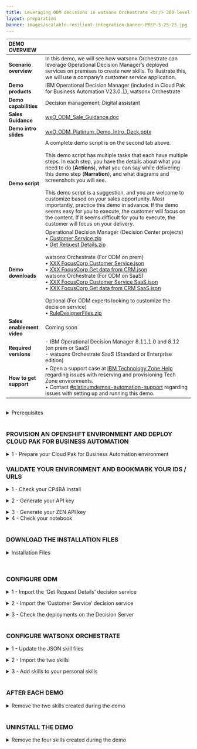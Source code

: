 ```yaml
---
title: Leveraging ODM decisions in watsonx Orchestrate <br/> 300-level live demo
layout: preparation
banner: images/scalable-resilient-integration-banner-PREP-5-25-23.jpg
---
```


<span id="place1"></span>

<span id="top"></span>

| **DEMO OVERVIEW** | | 
| :---         | :--- |
| **Scenario overview** | In this demo, we will see how watsonx Orchestrate can leverage Operational Decision Manager’s deployed services on premises to create new skills. To illustrate this, we will use a company’s customer service application. |
| **Demo products** | IBM Operational Decision Manager (included in Cloud Pak for Business Automation V23.0.1), watsonx Orchestrate |
| **Demo capabilities** | Decision management; Digital assistant |
| **Sales Guidance** | <a href="./files/wxO_ODM%20demo%20sales%20guidance%20DRAFT%20V1.docx" target="_blank" rel="noreferrer">wxO_ODM_Sale_Guidance.doc</a> |
| **Demo intro slides** | <a href="./files/wxO_ODM%20Platinum%20Demo%20-%20Intro%20deck%20V2.pptx" target="_blank" rel="noreferrer">wxO_ODM_Platinum_Demo_Intro_Deck.pptx</a> |
| **Demo script** | A complete demo script is on the second tab above. <br/><br/> This demo script has multiple tasks that each have multiple steps. In each step, you have the details about what you need to do (**Actions**), what you can say while delivering this demo step (**Narration**), and what diagrams and screenshots you will see.<br/><br/>This demo script is a suggestion, and you are welcome to customize based on your sales opportunity. Most importantly, practice this demo in advance. If the demo seems easy for you to execute, the customer will focus on the content. If it seems difficult for you to execute, the customer will focus on your delivery. |
| **Demo downloads** | Operational Decision Manager (Decision Center projects) <br/> • <a href="./files/Customer Service.zip" target="_blank" rel="noreferrer">Customer Service.zip</a> <br/> • <a href="./files/Get Request Details.zip" target="_blank" rel="noreferrer">Get Request Details.zip</a> <br/><br/> watsonx Orchestrate (For ODM on prem) <br/> • <a href="./files/XXX%20FocusCorp%20Customer%20Service.json" target="_blank" rel="noreferrer">XXX FocusCorp Customer Service.json</a> <br/> • <a href="./files/XXX%20FocusCorp%20Get%20data%20from%20CRM.json" target="_blank" rel="noreferrer">XXX FocusCorp Get data from CRM.json</a><br/> watsonx Orchestrate (For ODM on SaaS) <br/> • <a href="./files/XXX%20FocusCorp%20Customer%20Service%20SaaS.json" target="_blank" rel="noreferrer">XXX FocusCorp Customer Service SaaS.json</a> <br/> • <a href="./files/XXX%20FocusCorp%20Get%20data%20from%20CRM%20SaaS.json" target="_blank" rel="noreferrer">XXX FocusCorp Get data from CRM SaaS.json</a> <br/><br/> Optional (For ODM experts looking to customize the decision service) <br/> • <a href="./files/RuleDesignerFiles_V5_20231027.zip" target="_blank" rel="noreferrer">RuleDesignerFiles.zip</a> |
| **Sales enablement video** | Coming soon |
| **Required versions** | - IBM Operational Decision Manager 8.11.1.0  and 8.12 (on prem or SaaS)<br> - watsonx Orchestrate SaaS (Standard or Enterprise edition) |
| **How to get support** | • Open a support case at <a href="https://techzone.ibm.com/help" target="_blank" rel="noreferrer">IBM Technology Zone Help</a> regarding issues with reserving and provisioning Tech Zone environments.<br/>• Contact <a href="https://ibm-cloud.slack.com/archives/C0216F39ACU" target="_blank" rel="noreferrer">#platinumdemos-automation-support</a> regarding issues with setting up and running this demo. |

<inline-notification text="You are going to deliver a demo on a watsonx Orchestrate shared environment. watsonx Orchestrate environments are single-tenant. To prevent conflicts and to easily access your different artifacts, you will have to pre-fix or mark some skills and artifact names with your own initials. <br/><br/> In this documentation, we will use ‘<strong>XXX</strong>’. You are asked to use your own 3-letter initials that are not yet used on your watsonx Orchestrate instance. <br/><br/> We are detailing the setup of IBM Operational Decision Manager (ODM) using a TechZone pre-configured VMWare image powered by PackInstaller. However, compatible ODM on SaaS configuration files are provided. <br/> Note: You will have to ask your SaaS administrator for a userID/Password to connect the watsonx Orchestrate application to your Rule Execution Server instance."></inline-notification>

<br/>

<details markdown="1">

<summary>Prerequisites</summary>

Before starting the installation of this demo, make sure you have been granted **'developer'** access to a watsonx Orchestrate SaaS environment: <br/><br/>
• IBM Tech Sales: Contact your local geo tech sales leader to be invited to the dedicated watsonx Orchestrate instances <br/>
• Business Partners: Contact your local IBM Ecosystem representative<br/><br/>
It is also required that you have a text editor that's able to edit JSON files. In this documentation, we will use Microsoft™ Visual Studio Code.

<br/>

**[Go to top](#top)**

<br/><br/>

</details>

<br/>

### **PROVISION AN OPENSHIFT ENVIRONMENT AND DEPLOY CLOUD PAK FOR BUSINESS AUTOMATION**

<details markdown="1">

To run this demonstration, you will need an OpenShift environment with Cloud Pak
for Business Automation 23.0.1 installed. We will use IBM Operational Decision
Manager on prem version contained in this installation. Only the Decision
capabilities must be installed from your Cloud Pak for Business Automation.<br/> <inline-notification text="Note: If you want to use your ODM hosted on a SaaS tenant, just contact your SaaS administrator to get a user and password to connect your RES in Basic Authentication. Go directly to Step 3."></inline-notification>

<summary>1 - Prepare your Cloud Pak for Business Automation environment</summary>

1. Visit the <a href="https://techzone.ibm.com/collection/PakInstaller/journey-cloud-pak-for-business-automation" target="_blank" rel="noreferrer">Pak Installer</a> page. <br/><br/>

2. Click the **Cloud Pak for Business Automation 23.0.1 IF001 - VMWare Public (OCP 4.12) (Powered by Pak Installer)** tile. <br/> <img src="images/Prep-1-1-2.png" width="800" /><br/>

3. Select **Reserve now** tile. <br/> <img src="images/Prep-1-1-3.png" width="800" /><br/><br/>

4. Select **Practice / Self-Education** <br/> <img src="images/Prep-1-1-4.png" width="800" /><br/><br/>

5. Enter a **Purpose description** <br/> <img src="images/Prep-1-1-5.png" width="800" /><br/><br/>

6. Select your **Preferred Geography** <br/> <img src="images/Prep-1-1-6.png" width="800" /><br/><br/>

7. Select **decisions** as the **Starter service** <br/> <img src="images/Prep-1-1-7.png" width="800" /><br/><br/>

8. Read and agree to **IBM Technology Zone's Terms and Conditions and End User Security Policies** (1). Click **Submit** (2). <br/> <img src="images/Prep-1-1-8.png" width="800" /><br/><br/>

9. Check that the request was correctly submitted, and wait for the confirmation emails. <br/> <img src="images/Prep-1-1-9.png" width="800" /><br/><br/>

<br/>

**[Go to top](#top)**

<br/><br/>

</details>

<p/>

### **VALIDATE YOUR ENVIRONMENT AND BOOKMARK YOUR IDS / URLS**

<details markdown="1">

<summary>1 - Check your CP4BA install</summary>

After 4-5 hours, your Cloud Pak for Business Automation (CP4BA) should be ready. After requesting your CP4BA, you will receive a series of emails from IBM Technology Zone regarding the progress of your request.

1. Check for an email with the subject **Pak Installer – CloudPakInstalled** (1). Add your **Pak Installer Portal URL** (2) into your notebook. <br/> <img src="images/Prep-2-1-1.png" width="800" /><br/>

2. Wait for ODM to be installed. <br/> <inline-notification text="At this stage, it will take around 3-4 hours to have ODM fully installed onto your environment."></inline-notification>

3. Click your **Pak Installer Portal URL**. <br/> <img src="images/Prep-2-1-3.png" width="800" /><br/>

4. Click the **Cloud Pak Console** tab. <br/> <img src="images/Prep-2-1-4.png" width="800" /><br/>

5. Check that the **Decision Console ODM** credentials and URLs are available. <br/> <inline-notification text="If nothing is displayed in this section, you will have to wait a bit more for the installation to be completed."></inline-notification> <img src="images/Prep-2-1-5.png" width="800" /><br/>

6. Add the following information to your notebook: **Decisions Admin Username** and **Decisions Admin Password** (1), **Decision Center URL** (2), **Decision Server Console URL** (3), **Designer URL** (4). <br/> <img src="images/Prep-2-1-6.png" width="800" /><br/>

7. Add the CPD URL of your CP4BA install to your notebook. <br/> <inline-notification text="Copy only the section highlighted in blue. It will be used to configure the discovery service in watsonx Orchestrate."></inline-notification> <img src="images/Prep-2-1-7.png" width="800" /><br/>

<br/>

**[Go to top](#top)**

<br/><br/>

</details>

<p/>

<details markdown="1">

<summary>2 - Generate your API key</summary>

1. Log into the Designer interface using the **Designer URL** from your notebook using **Enterprise LDAP**. <br/> <img src="images/Prep-2-2-1.png" width="800" /><br/>

2. Use the **Admin Username (cp4admin)** credentials (1) from your notebook. Click **Log in** (2). <br/> <img src="images/Prep-2-2-2.png" width="800" /><br/>

3. Right-click on your **avatar** icon (1). Click **Profile and settings** (2). <br/> <img src="images/Prep-2-2-3.png" width="800" /><br/>

4. Click **API key**. <br/> <img src="images/Prep-2-2-4.png" width="800" /><br/>

5. Click **Generate new key**. <br/> <img src="images/Prep-2-2-5.png" width="800" /><br/>

6. Click **Generate**. <br/> <img src="images/Prep-2-2-6.png" width="800" /><br/>

7. Click the **show**<br/> <img src="images/Prep-2-2-7.png" width="800" /><br/>

8. Copy and paste the **API key** into your notebook (1). Click **Close** (2). <br/> <img src="images/Prep-2-2-8.png" width="800" /><br/>

<br/>

**[Go to top](#top)**

<br/><br/>

</details>

<p/>

<details markdown="1">

<summary>3 - Generate your ZEN API key</summary>

1. Open a terminal window. <br/> <img src="images/Prep-2-3-1.png" width="800" /><br/>

2. Type the command: <br/> `echo -n "cp4admin:<your API key>" | base64` <br/> <img src="images/Prep-2-3-2.png" width="800" /><br/>

3. Copy and paste your ZEN API key (in blue) in your notebook using the format '**ZenApiKey + [your generated ZEN API key]**'  <br/> <img src="images/Prep-2-3-3.png" width="800" /><br/>

<br/>

**[Go to top](#top)**

<br/><br/>

</details>

<details markdown="1">

<summary>4 - Check your notebook</summary>

At this stage your notbook should contain the following information: <br/><img src="images/Prep-2-4-1.png" width="800" /><br/><inline-notification text="Please note the format of the ZEN API key (highlighted in orange), which you will have to use in the discovery service."></inline-notification> 

<br/>

**[Go to top](#top)**

<br/><br/>

</details>

<br/>

### **DOWNLOAD THE INSTALLATION FILES**

<details markdown="1">

<summary>Installation Files</summary>

Four installation files are required for the setup of this demonstration.<br/><br/>
To set up IBM Operational Decision Manager (ODM): <br/>
• <a href="./files/Customer Service.zip" target="_blank" rel="noreferrer">Customer Service.zip</a> <br/>
• <a href="./files/Get Request Details.zip" target="_blank" rel="noreferrer">Get Request Details.zip</a><br/>
To set up watsonx Orchestrate (ODM on prem): <br/>
• <a href="./files/XXX%20FocusCorp%20Customer%20Service.json" target="_blank" rel="noreferrer">XXX FocusCorp Customer Service.json</a><br/> 
• <a href="./files/XXX%20FocusCorp%20Get%20data%20from%20CRM.json" target="_blank" rel="noreferrer">XXX FocusCorp Get data from CRM.json</a><br/>
To set up watsonx Orchestrate (ODM on SaaS): <br/>
• <a href="./files/XXX%20FocusCorp%20Customer%20Service%20SaaS.json" target="_blank" rel="noreferrer">XXX FocusCorp Customer Service.json</a><br/> 
• <a href="./files/XXX%20FocusCorp%20Get%20data%20from%20CRM%20SaaS.json" target="_blank" rel="noreferrer">XXX FocusCorp Get data from CRM.json</a><br/><br/>

**Customer Service.zip** contains the business rule decision service driving the customer service decisions.<br/> 
**Get Request Details.zip** contains some rules that are used to simulate access to the FocusCorp CRM. These rules are providing the customer and purchase details based on a customer and purchase ID. This service is used to create the ‘FocusCorp get data from CRM’ skill.
The two JSON files are the skills configuration files that are used to make the skill creation faster in watsonx Orchestrate.<br/><br/>
Download the four files corresponding to your configuration on your computer to have them ready to setup ODM and watsonx Orchestrate.

<br/>

**[Go to top](#top)**

<br/><br/>

</details>

<p/>
<br/>

### **CONFIGURE ODM**

<details markdown="1">

<summary>1 - Import the ‘Get Request Details’ decision service</summary>

1. Log in to the **Decision Center** using the URL and credentials from your notebook. <br/> <img src="images/Prep-3-1-1.png" width="800" /><br/>

2. Click the **LIBRARY** tab. <br/> <img src="images/Prep-3-1-2.png" width="800" /><br/>

3. Click the **import** icon. <br/> <img src="images/Prep-3-1-3.png" width="800" /><br/>

4. Click **Choose**. <br/> <img src="images/Prep-3-1-4.png" width="800" /><br/>

5. Navigate to your local folder and select **Get Request Details.zip** (1). Click **Open** (2). <br/> <img src="images/Prep-3-1-5.png" width="800" /><br/>

6. Click **Import**. <br/> <img src="images/Prep-3-1-6.png" width="800" /><br/>

7. Click the **LIBRARY** tab. <br/> <img src="images/Prep-3-1-7.png" width="800" /><br/>

8. Repeat from **Step 3** and import the **Customer Service.zip** file. <br/>

9. Click **Get Request Details**. <br/> <img src="images/Prep-3-1-9.png" width="800" /><br/>

10. Click **main**. <br/> <img src="images/Prep-3-1-10.png" width="800" /><br/>

11. Click the **Deployments** tab. <br/> <img src="images/Prep-3-1-11.png" width="800" /><br/>

12. Click the **Configurations** tab. <br/> <img src="images/Prep-3-1-12.png" width="800" /><br/>

13. Click the **+** icon. <br/> <img src="images/Prep-3-1-13.png" width="800" /><br/>

14. For the **Configuration name**, enter ‘**wxoDeploy**’ (1). For the **RuleApp name**, enter ‘**FocusCorp_GetRequestDetails**’ (2). Click the **Operations** tab (3). <br/> <inline-notification text="Make sure to use the same name and letter case for the RuleApp name."></inline-notification> <img src="images/Prep-3-1-14.png" width="800" /><br/>

15. Select the **FocusCorp_Get_request_details** operation (1). Click the **Targets** tab (2). <br/> <img src="images/Prep-3-1-15.png" width="800" /><br/>

16. Check the **Decision Service Execution** target server (1). Click the **save** icon (2). <br/> <img src="images/Prep-3-1-16.png" width="800" /><br/>

17. Click **Create new version**. <br/> <img src="images/Prep-3-1-17.png" width="800" /><br/>

18. Hover your cursor over the **wxoDeploy** row and click the **deploy** icon. <br/> <img src="images/Prep-3-1-18.png" width="800" /><br/>

19. Click **Deploy**. <br/> <img src="images/Prep-3-1-19.png" width="800" /><br/>

20. Click **OK**. <br/> <img src="images/Prep-3-1-20.png" width="800" /><br/>

21. Wait for the service to be deployed. <br/> <img src="images/Prep-3-1-21.png" width="800" /><br/>

22. Click the **LIBRARY** tab. <br/> <img src="images/Prep-3-1-22.png" width="800" /><br/><inline-notification text="The first decision service is now deployed on the rule execution server. Let’s deploy the ‘Customer Service’ one in the same way."></inline-notification>

<br/>

**[Go to top](#top)**

<br/><br/>

</details>

<p/>

<details markdown="1">

<summary>2 - Import the ‘Customer Service’ decision service</summary>

Let's deploy the decision service driving the ‘Customer Service’ decision of the demo.

For this service, we are going to deploy two different instances with two different operations. One will be used by the finalized 'Customer Service' skill; the other one will be used to show how to create a skill step by step in watsonx Orchestrate. For this second one, you will have to update the RuleApp name with your own ‘XXX’ initials in order to not conflict with some skills that may have already been published by other users of your watsonx Orchestrate tenant.

1. Click the **Customer Service** decision service. <br/> <img src="images/Prep-3-2-1.png" width="800" /><br/>

2. Click the **main**. <br/> <img src="images/Prep-3-2-2.png" width="800" /><br/>

3. Click the **X** to remove the filter on the decision artifacts. <br/> <img src="images/Prep-3-2-3.png" width="800" /><br/>

4. Expand the **Customer Service** folder. <br/> <img src="images/Prep-3-2-4.png" width="800" /><br/>

5. Click **Operations**. <br/> <img src="images/Prep-3-2-5.png" width="800" /><br/>

6. Hover your cursor over the **FC_CustomerService** row and click the **edit** icon. <br/> <img src="images/Prep-3-2-6.png" width="800" /><br/> 

7. Replace the '**XXX**' in the **Ruleset Name** with your own three-letter initials (1). Click the **save** icon (2). <br/> <img src="images/Prep-3-2-7.png" width="800" /><br/> 

8. Click **Create New Version**. <br/> <img src="images/Prep-3-2-8.png" width="800" /><br/> 

9. Click **Deployments**. <br/> <img src="images/Prep-3-2-9.png" width="800" /><br/> 

10. Click **Configurations**. <br/> <img src="images/Prep-3-2-10.png" width="800" /><br/> 

11. Click the **+** button. <br/> <img src="images/Prep-3-2-11.png" width="800" /><br/> 

12. For the **Configuration name**, enter ‘**wxODeploy**’ (1). For the **RuleApp name**, enter ‘**FocusCorp_CustomerService**’ (2). Click the **Operations** tab (3). <br/> <inline-notification text="Make sure to use the same name and letter case for the RuleApp name."></inline-notification> <img src="images/Prep-3-2-12.png" width="800" /><br/>

13. Select the **FocusCorp_CustomerService** operation (1). Click the **Targets** tab (2). <br/> <img src="images/Prep-3-2-13.png" width="800" /><br/> 

14. Select the **Decision Service Execution** target server (1). Click the **save** icon (2). <br/> <img src="images/Prep-3-2-14.png" width="800" /><br/> <inline-notification text="ODM on SaaS users, you can choose the Dev or Prod server. Just make sure to bookmark the corresponding server URL to connect the discovery service later in this documentation."></inline-notification> 

15. Click **Create New Version**. <br/> <img src="images/Prep-3-2-15.png" width="800" /><br/>

16. Repeat from **Step 11** using the following information: <br/><br/> • **Configuration name**: wxoDeployDemo <br/> • **RuleApp name**: FC_CustomerService <br/> • Select the **FC_CustomerService** operation <br/>

17. Hover your cursor over the **wxODeploy** row and click the **deploy** icon. <br/> <img src="images/Prep-3-2-17.png" width="800" /><br/>

18. Click **Deploy**. <br/> <img src="images/Prep-3-2-18.png" width="800" /><br/>

19. Click **OK**. <br/> <img src="images/Prep-3-2-19.png" width="800" /><br/>

20. After the deployment is completed, click **Configurations**. <br/> <img src="images/Prep-3-2-20.png" width="800" /><br/>

21. Repeat from **Step 17** and deploy the **wxODeployDemo** configuration. <br/> <img src="images/Prep-3-2-21.png" width="800" /><br/>
We are done with the Decision Center configuration, let’s now make sure the two decision services are correctly deployed on the Rule Execution Server.<br/>

<br/>

**[Go to top](#top)**

<br/><br/>

</details>

<p/>

<details markdown="1">

<summary>3 - Check the deployments on the Decision Server</summary>

Let’s now make sure the two decision services are correctly deployed on the Rule Execution Server.

1. Open the **Decision Server Console** using the URL from your notebook. <br/> <img src="images/Prep-3-3-1.png" width="800" /><br/>

2. Click the **Explorer** tab. <br/> <img src="images/Prep-3-3-2.png" width="800" /><br/>

3. [Optional] Select the two RuleApps that are not part of the demo (1). Click **Remove** (2). <br/> <inline-notification text="We are removing these two RuleApps to better display the deployed services in the watsonx discovery service."></inline-notification> <img src="images/Prep-3-3-3.png" width="800" /><br/>

4. Click **Confirm**. <br/> <img src="images/Prep-3-3-4.png" width="800" /><br/>

5. Click **FC_CustomerService**. <br/> <img src="images/Prep-3-3-5.png" width="800" /><br/>

6. Make sure the ruleset name has your updated initials (it is '**XXX**' in the screenshot by default). <br/> <img src="images/Prep-3-3-6.png" width="800" /><br/>

<br/>

**[Go to top](#top)**

<br/><br/>

</details>

<br/>

### **CONFIGURE WATSONX ORCHESTRATE**

<details markdown="1">

<summary>1 - Update the JSON skill files</summary>

To quicken the demo setup, we are providing two skill configuration files. In order to avoid conflicts with other watsonx Orchestrate users, we are going to customize these skills with your own three-letter initials.

We are also going to update the server URL with the URL of your own ODM Rule Execution Server.<br/>
<inline-notification text="In the following steps, ODM on SaaS users will edit/use the SaaS versions of the two JSON files."></inline-notification>

1. Open the **XXX FocusCorp Customer Service.json** file with a compatible text editor of your choice. <br/> <img src="images/Prep-4-1-1.png" width="800" /><br/>

2. Replace the **server URL** with the **CMD URL** from your notebook. <br/> <inline-notification text="Replace only the section highlighted in blue."></inline-notification> <img src="images/Prep-4-1-2.png" width="800" /><br/>

3. Replace the two occurrences of ‘**XXX**’ occurrences with your own three-letter initials. <br/> <img src="images/Prep-4-1-3.png" width="800" /><br/>

4. Save the file under a new name containing your own initials. <br/>

5. Repeat from **Step 1** to update the second JSON file (**XXX Focus Corp Get data from CRM.json**). <br/>

<br/>

**[Go to top](#top)**

<br/><br/>

</details>

<p/>

<details markdown="1">

<summary>2 - Import the two skills</summary>

1. Log in to your watsonx Orchestrate instance using your IBM ID credentials. <br/> <img src="images/Prep-4-2-1.png" width="800" /><br/>

2. Click the **menu slider** icon. <br/> <img src="images/Prep-4-2-2.png" width="800" /><br/>

3. Click **Skills**. <br/> <img src="images/Prep-4-2-3.png" width="800" /><br/>

4. Enter your '**XXX**' initials to see the skills that may have been deployed with these same initials. <br/> <inline-notification text="Use other initials if the demo skills have already been deployed with the initials of your choice."></inline-notification> <img src="images/Prep-4-2-4.png" width="800" /><br/>

5. Click **Add skills**. <br/> <img src="images/Prep-4-2-5.png" width="800" /><br/>

6. Click **From files**. <br/> <img src="images/Prep-4-2-6.png" width="800" /><br/>

7. Click **Drag and drop files here or click to upload**. <br/> <img src="images/Prep-4-2-7.png" width="800" /><br/>

8. Select the **XXX FocusCorp Get data from CRM.json** file you previously customized (1). Click **Open** (2). <br/> <img src="images/Prep-4-2-8.png" width="800" /><br/>

9. Click **Next**. <br/> <img src="images/Prep-4-2-9.png" width="800" /><br/>

10. Select the **XXX FocusCorp Get data from CRM** skill (1). Click **Save as draft** (2). <br/> <img src="images/Prep-4-2-10.png" width="800" /><br/>

11. Enter your '**XXX**' initials to search for your skill. <br/> <img src="images/Prep-4-2-11.png" width="800" /><br/>

12. Click the **ellipsis** icon (1). Click **Enhance this skill** (2). <br/> <img src="images/Prep-4-2-12.png" width="800" /><br/>

13. Click **Publish**. <br/> <img src="images/Prep-4-2-13.png" width="800" /><br/>

14. Enter your '**XXX**' initials and check that your skill is correctly published. <br/> <img src="images/Prep-4-2-14.png" width="800" /><br/>

15. Repeat from **Step 5** and import the **XXX FocusCorp Customer Service.json** file. <br/>

16. Click **Home**. <br/> <img src="images/Prep-4-2-16.png" width="800" /><br/>

<br/>

**[Go to top](#top)**

<br/><br/>

</details>

<p/>

<details markdown="1">

<summary>3 - Add skills to your personal skills</summary>

1. Click **Add skills from the catalog**. <br/> <img src="images/Prep-4-3-1.png" width="800" /><br/>

2. Enter your '**XXX**' initials to search for the imported skills in the catalog. <br/> <img src="images/Prep-4-3-2.png" width="800" /><br/>

3. Click the **XXX FocusCorp_Get_Data_From_CRM** skill. <br/> <img src="images/Prep-4-3-3.png" width="800" /><br/>

4. Click **Connect app**. <br/> <img src="images/Prep-4-3-4.png" width="800" /><br/><inline-notification text="For ODM on SaaS users, use the Basic Authentication userID/password provided by your SaaS administrator in the following steps."></inline-notification>

5. Enter your **ZEN API key** from your notebook (1). Click **Connect app** (2) <br/> <img src="images/Prep-4-3-5.png" width="800" /><br/>

6. Click **Add skill +**. <br/> <img src="images/Prep-4-3-6.png" width="800" /><br/>

7. Check that your skill is added. Click **Home**. <br/> <img src="images/Prep-4-3-7.png" width="800" /><br/>

8. Repeat from **Step 1** and add the **XXX FocusCorp Customer Service** skill. <br/>

9. Click the **XXX Focus Corp Get data from CRM** skill to test it. <br/> <img src="images/Prep-4-3-9.png" width="800" /><br/>

10. Enter ‘**CU-001**’ as the **customer ID** (1). Enter ‘**PO-001**’ as the **purchase ID** (2). Click **Apply** (3). <br/> <img src="images/Prep-4-3-10.png" width="800" /><br/>

11. Check that the service returns some values. <br/> <img src="images/Prep-4-3-11.png" width="800" /><br/>

You are now ready to demo!

<br/>

**[Go to top](#top)**

<br/><br/>

</details>

<br/>

### **AFTER EACH DEMO**

<details markdown="1">

<summary>Remove the two skills created during the demo</summary>

After each demo, you must remove the **NEW XXX FC FocusCorp CustomerService** skill you imported using the discovery service, as well as the skill flow created during the demo. <br/> <img src="images/Prep-5-1.png" width="800" /><br/>

1. Click the **menu slider** icon. <br/> <img src="images/Prep-5-1-1.png" width="800" /><br/>

2. Click **Skills**. <br/> <img src="images/Prep-5-1-2.png" width="800" /><br/>

3. Enter your '**XXX**' initials to access your skills. <br/> <img src="images/Prep-5-1-3.png" width="800" /><br/>

4. Look for the skill with the **Composite** skill type. Click its corresponding **ellipsis** icon (1). Click **Delete this skill** (2). <br/> <img src="images/Prep-5-1-4.png" width="800" /><br/>

5. Click **Delete**. <br/> <img src="images/Prep-5-1-5.png" width="800" /><br/>

6. Repeat from **Step 4** and delete the **NEW XXX FC CustomerService** skill. <br/> <img src="images/Prep-5-1-6.png" width="800" /><br/>

7. Click **Home**. <br/> <img src="images/Prep-5-1-7.png" width="800" /><br/>

8. You are now ready to demo again. <br/> <img src="images/Prep-5-1-8.png" width="800" /><br/>

<br/>

**[Go to top](#top)**

<br/><br/>

</details>

<br/>

### **UNINSTALL THE DEMO**

<details markdown="1">

<summary>Remove the four skills created during the demo</summary>

1. Repeat the **AFTER EACH DEMO** steps and remove the four '**XXX FocusCorp**' skills. <br/> <inline-notification text="The composite skill must be removed first."></inline-notification> <img src="images/Prep-6-1-1.png" width="800" /><br/>

2. Enter your '**XXX**' initials and make sure no skills remain. <br/> <img src="images/Prep-6-1-2.png" width="800" /><br/>

<br/>

**[Go to top](#top)**

<br/><br/>

</details>